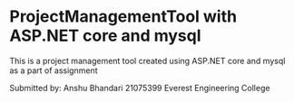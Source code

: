 
# ProjectManagementTool with ASP.NET core and mysql

This is a project management tool created using ASP.NET core and mysql as a part of assignment

Submitted by: 
Anshu Bhandari
21075399
Everest Engineering College
